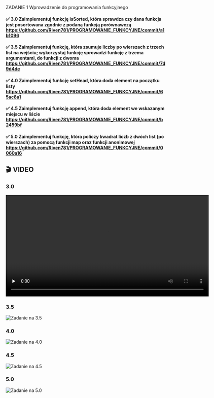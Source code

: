 ZADANIE 1  Wprowadzenie do programowania funkcyjnego

#### ✅  3.0 Zaimplementuj funkcję isSorted, która sprawdza czy dana funkcja jest posortowana zgodnie z podaną funkcją porównawczą https://github.com/Riven781/PROGRAMOWANIE_FUNKCYJNE/commit/a1b1096
#### ✅  3.5 Zaimplementuj funkcję, która zsumuje liczby po wierszach z trzech list na wejściu; wykorzystaj funkcję sprowadzi funkcję z trzema argumentami, do funkcji z dwoma  https://github.com/Riven781/PROGRAMOWANIE_FUNKCYJNE/commit/7d9d4de
#### ✅  4.0 Zaimplementuj funkcję setHead, która doda element na początku listy https://github.com/Riven781/PROGRAMOWANIE_FUNKCYJNE/commit/65ac8a1
#### ✅  4.5 Zaimplementuj funkcję append, która doda element we wskazanym miejscu w liście  https://github.com/Riven781/PROGRAMOWANIE_FUNKCYJNE/commit/b2459bf
#### ✅  5.0 Zaimplementuj funkcję, która policzy kwadrat liczb z dwóch list (po wierszach) za pomocą funkcji map oraz funkcji anonimowej https://github.com/Riven781/PROGRAMOWANIE_FUNKCYJNE/commit/0060a16

## 🎬 VIDEO

### 3.0

<video src="https://github.com/Riven781/PROGRAMOWANIE_FUNKCYJNE/releases/download/videos/task3.0.mp4"
       controls
       width="640"
       preload="none">
  Twoja przeglądarka nie obsługuje elementu video.
</video>


### 3.5
![Zadanie na 3.5](task3.5.gif)

### 4.0
![Zadanie na 4.0](task4.0.gif)

### 4.5
![Zadanie na 4.5](task4.5.gif)

### 5.0
![Zadanie na 5.0](task5.0.gif)